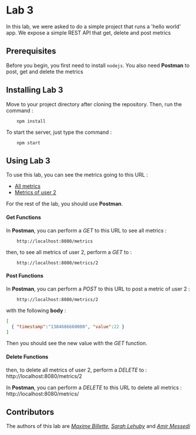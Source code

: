# Lab 3


In this lab, we were asked to do a simple project that runs a 'hello world' app. We expose a simple REST API that get, delete and post metrics 

## Prerequisites

Before you begin, you first need to install ```nodejs```. You also need **Postman** to post, get and delete the metrics


## Installing Lab 3

Move to your project directory after cloning the repository. Then, run the command :
```
    npm install
``` 

To start the server, just type the command :
```
    npm start
``` 

## Using Lab 3

To use this lab, you can see the metrics going to this URL :
* [All metrics](http://localhost:8080/metrics)
* [Metrics of user 2](http://localhost:8080/metrics/2)

For the rest of the lab, you should use **Postman**.

#### Get Functions

In **Postman**, you can perform a *GET* to this URL to see all metrics :
```
    http://localhost:8080/metrics
```

then, to see all metrics of user 2, perform a *GET* to :
```
    http://localhost:8080/metrics/2
```

#### Post Functions

In **Postman**, you can perform a *POST* to this URL to post a metric of user 2 :
```
    http://localhost:8080/metrics/2
```
with the following **body** : 
```JSON
[
  { "timestamp":"1384686660000", "value":22 }
]
```

Then you should see the new value with the *GET* function.

#### Delete Functions

then, to delete all metrics of user 2, perform a *DELETE* to :
http://localhost:8080/metrics/2

In **Postman**, you can perform a *DELETE* to this URL to delete all metrics :
http://localhost:8080/metrics/

## Contributors

The authors of this lab are [*Maxime Billette*](https://github.com/Billette), [*Sarah Lehuby*](https://github.com/SarahL24) and [*Amir Messedi*](https://github.com/AmirMessedi)